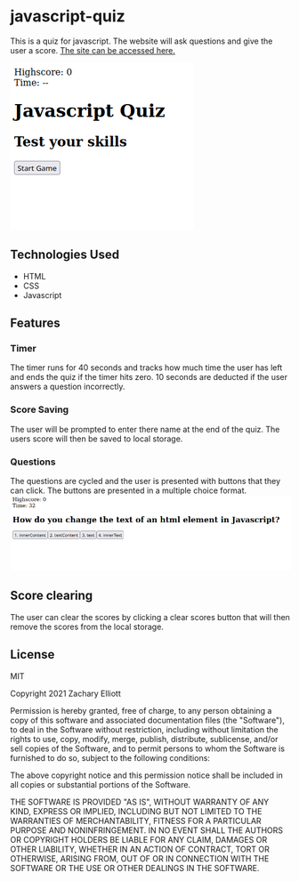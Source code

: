 # javascript-quiz
This is a quiz for javascript. The website will ask questions and give the user a score. [The site can be accessed here.](https://zachary-berdell-elliott.github.io/javascript-quiz/)

![Image of the main screen on the site.](./assets/images/site-image.png)

## Technologies Used
* HTML
* CSS
* Javascript

## Features

### Timer
The timer runs for 40 seconds and tracks how much time the user has left and ends the quiz if the timer hits zero. 10 seconds are deducted if the user answers a question incorrectly.

### Score Saving
The user will be prompted to enter there name at the end of the quiz. The users score will then be saved to local storage.

### Questions
The questions are cycled and the user is presented with buttons that they can click. The buttons are presented in a multiple choice format.
![Picture of a question](./assets/images/question.png)

## Score clearing
The user can clear the scores by clicking a clear scores button that will then remove the scores from the local storage.

## License
MIT

Copyright 2021 Zachary Elliott

Permission is hereby granted, free of charge, to any person obtaining a copy of this software and associated documentation files (the "Software"), to deal in the Software without restriction, including without limitation the rights to use, copy, modify, merge, publish, distribute, sublicense, and/or sell copies of the Software, and to permit persons to whom the Software is furnished to do so, subject to the following conditions:

The above copyright notice and this permission notice shall be included in all copies or substantial portions of the Software.

THE SOFTWARE IS PROVIDED "AS IS", WITHOUT WARRANTY OF ANY KIND, EXPRESS OR IMPLIED, INCLUDING BUT NOT LIMITED TO THE WARRANTIES OF MERCHANTABILITY, FITNESS FOR A PARTICULAR PURPOSE AND NONINFRINGEMENT. IN NO EVENT SHALL THE AUTHORS OR COPYRIGHT HOLDERS BE LIABLE FOR ANY CLAIM, DAMAGES OR OTHER LIABILITY, WHETHER IN AN ACTION OF CONTRACT, TORT OR OTHERWISE, ARISING FROM, OUT OF OR IN CONNECTION WITH THE SOFTWARE OR THE USE OR OTHER DEALINGS IN THE SOFTWARE.

